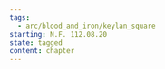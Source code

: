 ```yaml
---
tags:
  - arc/blood_and_iron/keylan_square
starting: N.F. 112.08.20
state: tagged
content: chapter
---
```

